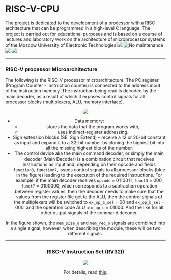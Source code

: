# RISC-V-CPU
The project is dedicated to the development of a processor with a RISC architecture that can be programmed in a high-level C language. The project is carried out for educational purposes and is based on a course of lectures and laboratory work on the architecture of microprocessor systems of the Moscow University of Electronic Technologies
![](https://img.shields.io/badge/Education%20Project-%F0%9F%93%96-orange) ![No maintenance](http://unmaintained.tech/badge.svg)   
![](https://img.shields.io/github/last-commit/MrShelDie/RISC-V-CPU) ![](https://img.shields.io/badge/Done-20%25-orange) 

---

### RISC-V processor Microarchitecture

The following is the RISC-V processor microarchitecture. The PC register (Program Counter - instruction counter) is connected to the address input of the instruction memory. The instruction being read is decoded by the main decoder, as a result of which it exposes control signals for all processor blocks (multiplexers, ALU, memory interface).

<div align="center">
	<img src="https://github.com/MPSU/APS/blob/technical/Labs/Pic/uarch_md.png?raw=true"/>
<div/>

- Data memory:
	- stores the data that the program works with,
	- uses indirect-register addressing.
- Sign extension blocks (SE, Sign Extend) – receive a 12 or 20-bit constant as input and expand it to a 32-bit number by cloning the highest bit into all the missing highest bits of the number.
- The control device aka the main command decoder, or simply the main decoder (Main Decoder) is a combination circuit that receives instructions as input and, depending on their opcode and fields `function3`, `function7`, issues control signals to all processor blocks (blue in the figure) leading to the execution of the required instructions. For example, if the main decoder receives `opcode` = 0110011, `funct3` = 000, `funct7` = 0100000, which corresponds to a subtraction operation between register values, then the decoder needs to make sure that the values from the register file get to the ALU, then the control signals of the multiplexers will be switched to `ex_op_a_sel` = 00 and `ex_op_b_sel` = 000, and the operation code ALU `alu_op_o` = 01000. And the like for all other output signals of the command decoder.

In the figure shown, the `mem_size_o` and `mem_req_o` signals are combined into a single signal, however, when describing the module, these will be two different signals.

---

### RISC-V Instruction Set (RV32I)

<div align="center">
	<img src="https://github.com/MPSU/APS/blob/technical/Other/Pic/rv32i_spec.png?raw=true"/>
<div/>

	
For details, read  <a href="https://riscv.org/wp-content/uploads/2017/05/riscv-spec-v2.2.pdf">this</a>.

